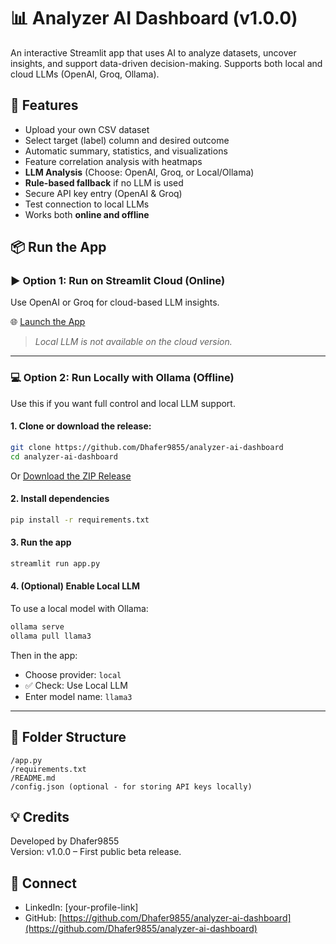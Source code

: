 # 📊 Analyzer AI Dashboard (v1.0.0)

An interactive Streamlit app that uses AI to analyze datasets, uncover insights, and support data-driven decision-making. Supports both local and cloud LLMs (OpenAI, Groq, Ollama).

## 🚀 Features
- Upload your own CSV dataset
- Select target (label) column and desired outcome
- Automatic summary, statistics, and visualizations
- Feature correlation analysis with heatmaps
- **LLM Analysis** (Choose: OpenAI, Groq, or Local/Ollama)
- **Rule-based fallback** if no LLM is used
- Secure API key entry (OpenAI & Groq)
- Test connection to local LLMs
- Works both **online and offline**

## 📦 Run the App

### ▶️ Option 1: Run on Streamlit Cloud (Online)
Use OpenAI or Groq for cloud-based LLM insights.

🌐 [Launch the App](https://analyzer-ai-dashboard-kqqpqjmemqrnuvrcqeva9s.streamlit.app)

> *Local LLM is not available on the cloud version.*

---

### 💻 Option 2: Run Locally with Ollama (Offline)
Use this if you want full control and local LLM support.

#### 1. Clone or download the release:
```bash
git clone https://github.com/Dhafer9855/analyzer-ai-dashboard
cd analyzer-ai-dashboard
```

Or [Download the ZIP Release](https://github.com/Dhafer9855/analyzer-ai-dashboard/releases)

#### 2. Install dependencies
```bash
pip install -r requirements.txt
```

#### 3. Run the app
```bash
streamlit run app.py
```

#### 4. (Optional) Enable Local LLM
To use a local model with Ollama:
```bash
ollama serve
ollama pull llama3
```

Then in the app:
- Choose provider: `local`
- ✅ Check: Use Local LLM
- Enter model name: `llama3`

---

## 📂 Folder Structure
```
/app.py
/requirements.txt
/README.md
/config.json (optional - for storing API keys locally)
```

## 💡 Credits
Developed by Dhafer9855  
Version: v1.0.0 – First public beta release.

## 🔗 Connect
- LinkedIn: [your-profile-link]
- GitHub: [https://github.com/Dhafer9855/analyzer-ai-dashboard](https://github.com/Dhafer9855/analyzer-ai-dashboard)
